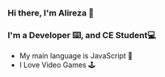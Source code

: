 ### Hi there, I'm Alireza 👋
### I'm a Developer ⌨️, and CE Student💻

- My main language is JavaScript 💛
- I Love Video Games 🕹️



<!--
**alirezarezazadeh/alirezarezazadeh** is a ✨ _special_ ✨ repository because its `README.md` (this file) appears on your GitHub profile.

Here are some ideas to get you started:

- 🔭 I’m currently working on ...
- 🌱 I’m currently learning ...
- 👯 I’m looking to collaborate on ...
- 🤔 I’m looking for help with ...
- 💬 Ask me about ...
- 📫 How to reach me: ...
- 😄 Pronouns: ...
- ⚡ Fun fact: ...
-->
